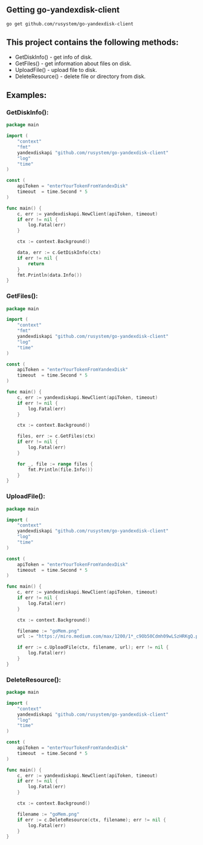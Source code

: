 ## Getting go-yandexdisk-client

```
go get github.com/rusystem/go-yandexdisk-client
```

## This project contains the following methods:

- GetDiskInfo() - get info of disk.
- GetFiles() - get information about files on disk.
- UploadFile() - upload file to disk.
- DeleteResource() - delete file or directory from disk.

## Examples:

### GetDiskInfo():

```go
package main

import (
	"context"
	"fmt"
	yandexdiskapi "github.com/rusystem/go-yandexdisk-client"
	"log"
	"time"
)

const (
	apiToken = "enterYourTokenFromYandexDisk"
	timeout  = time.Second * 5
)

func main() {
	c, err := yandexdiskapi.NewClient(apiToken, timeout)
	if err != nil {
		log.Fatal(err)
	}

	ctx := context.Background()

	data, err := c.GetDiskInfo(ctx)
	if err != nil {
		return
	}
	fmt.Println(data.Info())
}
```

###

### GetFiles():

```go
package main

import (
	"context"
	"fmt"
	yandexdiskapi "github.com/rusystem/go-yandexdisk-client"
	"log"
	"time"
)

const (
	apiToken = "enterYourTokenFromYandexDisk"
	timeout  = time.Second * 5
)

func main() {
	c, err := yandexdiskapi.NewClient(apiToken, timeout)
	if err != nil {
		log.Fatal(err)
	}

	ctx := context.Background()

	files, err := c.GetFiles(ctx)
	if err != nil {
		log.Fatal(err)
	}

	for _, file := range files {
		fmt.Println(file.Info())
	}
}
```

###

### UploadFile():

```go
package main

import (
	"context"
	yandexdiskapi "github.com/rusystem/go-yandexdisk-client"
	"log"
	"time"
)

const (
	apiToken = "enterYourTokenFromYandexDisk"
	timeout  = time.Second * 5
)

func main() {
	c, err := yandexdiskapi.NewClient(apiToken, timeout)
	if err != nil {
		log.Fatal(err)
	}

	ctx := context.Background()

	filename := "goMem.png"
	url := "https://miro.medium.com/max/1200/1*_c9Ob50Cdmh09wLSzHRKgQ.png"

	if err := c.UploadFile(ctx, filename, url); err != nil {
		log.Fatal(err)
	}
}
```

###

### DeleteResource():

```go
package main

import (
	"context"
	yandexdiskapi "github.com/rusystem/go-yandexdisk-client"
	"log"
	"time"
)

const (
	apiToken = "enterYourTokenFromYandexDisk"
	timeout  = time.Second * 5
)

func main() {
	c, err := yandexdiskapi.NewClient(apiToken, timeout)
	if err != nil {
		log.Fatal(err)
	}

	ctx := context.Background()

	filename := "goMem.png"
	if err := c.DeleteResource(ctx, filename); err != nil {
		log.Fatal(err)
	}
}
```
